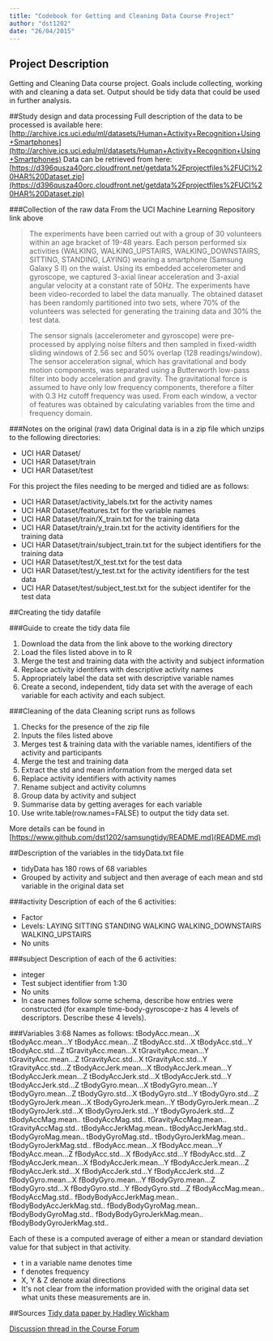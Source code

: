 ```yaml
---
title: "Codebook for Getting and Cleaning Data Course Project"
author: "dst1202"
date: "26/04/2015"
---
```

 
## Project Description
Getting and Cleaning Data course project. Goals include collecting, working with and cleaning a data set. Output should be tidy data that could be used in further analysis.

##Study design and data processing
Full description of the data to be processed is available here: [http://archive.ics.uci.edu/ml/datasets/Human+Activity+Recognition+Using+Smartphones](http://archive.ics.uci.edu/ml/datasets/Human+Activity+Recognition+Using+Smartphones)
Data can be retrieved from here: [https://d396qusza40orc.cloudfront.net/getdata%2Fprojectfiles%2FUCI%20HAR%20Dataset.zip](https://d396qusza40orc.cloudfront.net/getdata%2Fprojectfiles%2FUCI%20HAR%20Dataset.zip)

###Collection of the raw data
From the UCI Machine Learning Repository link above
> The experiments have been carried out with a group of 30 volunteers within an age bracket of 19-48 years. Each person performed six activities (WALKING, WALKING_UPSTAIRS, WALKING_DOWNSTAIRS, SITTING, STANDING, LAYING) wearing a smartphone (Samsung Galaxy S II) on the waist. Using its embedded accelerometer and gyroscope, we captured 3-axial linear acceleration and 3-axial angular velocity at a constant rate of 50Hz. The experiments have been video-recorded to label the data manually. The obtained dataset has been randomly partitioned into two sets, where 70% of the volunteers was selected for generating the training data and 30% the test data.

> The sensor signals (accelerometer and gyroscope) were pre-processed by applying noise filters and then sampled in fixed-width sliding windows of 2.56 sec and 50% overlap (128 readings/window). The sensor acceleration signal, which has gravitational and body motion components, was separated using a Butterworth low-pass filter into body acceleration and gravity. The gravitational force is assumed to have only low frequency components, therefore a filter with 0.3 Hz cutoff frequency was used. From each window, a vector of features was obtained by calculating variables from the time and frequency domain.

###Notes on the original (raw) data 
Original data is in a zip file which unzips to the following directories:
* UCI HAR Dataset/
* UCI HAR Dataset/train
* UCI HAR Dataset/test

For this project the files needing to be merged and tidied are as follows:
* UCI HAR Dataset/activity_labels.txt for the activity names
* UCI HAR Dataset/features.txt for the variable names
* UCI HAR Dataset/train/X_train.txt for the training data
* UCI HAR Dataset/train/y_train.txt for the activity identifiers for the training data
* UCI HAR Dataset/train/subject_train.txt for the subject identifiers for the training data
* UCI HAR Dataset/test/X_test.txt for the test data
* UCI HAR Dataset/test/y_test.txt for the activity identifiers for the test data
* UCI HAR Dataset/test/subject_test.txt for the subject identifer for the test data



 
##Creating the tidy datafile
 
###Guide to create the tidy data file
1. Download the data from the link above to the working directory
2. Load the files listed above in to R
3. Merge the test and training data with the activity and subject information
4. Replace activity identifers  with descriptive activity names 
5. Appropriately label the data set with descriptive variable names
6. Create a second, independent, tidy data set with the average of each variable for each activity and each subject.
 
###Cleaning of the data
Cleaning script runs as follows 

1. Checks for the presence of the zip file
2. Inputs the files listed above
3. Merges test & training data with the variable names, identifiers of the activity and participants
4. Merge the test and training data
5. Extract the std and mean information from the merged data set
7. Replace activity identifiers with activity names
8. Rename subject and activity columns
9. Group data by activity and subject
10. Summarise data by getting averages for each variable
11. Use write.table(row.names=FALSE) to output the tidy data set.

More details can be found in [https://www.github.com/dst1202/samsungtidy/README.md](README.md)
 
##Description of the variables in the tidyData.txt file

 - tidyData has 180 rows of 68 variables
 - Grouped by activity and subject and then average of each mean and std variable in the original data set

###activity
Description of each of the 6 activities:  
 - Factor
 - Levels: LAYING SITTING STANDING WALKING WALKING_DOWNSTAIRS WALKING_UPSTAIRS
 - No units
 
###subject
Description of each of the 6 activities:  
 - integer
 - Test subject identifier from 1:30
 - No units
 - In case names follow some schema, describe how entries were constructed (for example time-body-gyroscope-z has 4 levels of descriptors. Describe these 4 levels). 
 
###Variables 3:68
Names as follows: tBodyAcc.mean...X
tBodyAcc.mean...Y
tBodyAcc.mean...Z
tBodyAcc.std...X
tBodyAcc.std...Y
tBodyAcc.std...Z
tGravityAcc.mean...X
tGravityAcc.mean...Y
tGravityAcc.mean...Z
tGravityAcc.std...X
tGravityAcc.std...Y
tGravityAcc.std...Z
tBodyAccJerk.mean...X
tBodyAccJerk.mean...Y
tBodyAccJerk.mean...Z
tBodyAccJerk.std...X
tBodyAccJerk.std...Y
tBodyAccJerk.std...Z
tBodyGyro.mean...X
tBodyGyro.mean...Y
tBodyGyro.mean...Z
tBodyGyro.std...X
tBodyGyro.std...Y
tBodyGyro.std...Z
tBodyGyroJerk.mean...X
tBodyGyroJerk.mean...Y
tBodyGyroJerk.mean...Z
tBodyGyroJerk.std...X
tBodyGyroJerk.std...Y
tBodyGyroJerk.std...Z
tBodyAccMag.mean..
tBodyAccMag.std..
tGravityAccMag.mean..
tGravityAccMag.std..
tBodyAccJerkMag.mean..
tBodyAccJerkMag.std..
tBodyGyroMag.mean..
tBodyGyroMag.std..
tBodyGyroJerkMag.mean..
tBodyGyroJerkMag.std..
fBodyAcc.mean...X
fBodyAcc.mean...Y
fBodyAcc.mean...Z
fBodyAcc.std...X
fBodyAcc.std...Y
fBodyAcc.std...Z
fBodyAccJerk.mean...X
fBodyAccJerk.mean...Y
fBodyAccJerk.mean...Z
fBodyAccJerk.std...X
fBodyAccJerk.std...Y
fBodyAccJerk.std...Z
fBodyGyro.mean...X
fBodyGyro.mean...Y
fBodyGyro.mean...Z
fBodyGyro.std...X
fBodyGyro.std...Y
fBodyGyro.std...Z
fBodyAccMag.mean..
fBodyAccMag.std..
fBodyBodyAccJerkMag.mean..
fBodyBodyAccJerkMag.std..
fBodyBodyGyroMag.mean..
fBodyBodyGyroMag.std..
fBodyBodyGyroJerkMag.mean..
fBodyBodyGyroJerkMag.std..

Each of these is a computed average of either a mean or standard deviation value for that subject in that activity.

 - t in a variable name denotes time
 - f denotes frequency
 - X, Y & Z denote axial directions
 - It's not clear from the information provided with the original data set what units these measurements are in.

##Sources
[Tidy data paper by Hadley Wickham](http://vita.had.co.nz/papers/tidy-data.pdf)

[Discussion thread in the Course Forum](https://class.coursera.org/getdata-013/forum/thread?thread_id=31)
